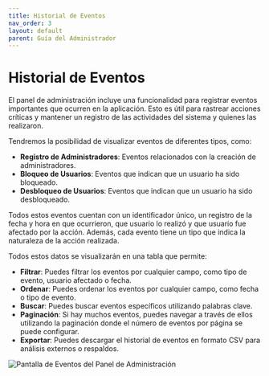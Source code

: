 ```yaml
---
title: Historial de Eventos
nav_order: 3
layout: default
parent: Guía del Administrador
---
```


# Historial de Eventos

El panel de administración incluye una funcionalidad para registrar eventos importantes que ocurren en la aplicación. Esto es útil para rastrear acciones críticas y mantener un registro de las actividades del sistema y quienes las realizaron.

Tendremos la posibilidad de visualizar eventos de diferentes tipos, como:

- **Registro de Administradores**: Eventos relacionados con la creación de administradores.
- **Bloqueo de Usuarios**: Eventos que indican que un usuario ha sido bloqueado.
- **Desbloqueo de Usuarios**: Eventos que indican que un usuario ha sido desbloqueado.

Todos estos eventos cuentan con un identificador único, un registro de la fecha y hora en que ocurrieron, que usuario lo realizó y que usuario fue afectado por la acción. Además, cada evento tiene un tipo que indica la naturaleza de la acción realizada.

Todos estos datos se visualizarán en una tabla que permite:

- **Filtrar**: Puedes filtrar los eventos por cualquier campo, como tipo de evento, usuario afectado o fecha.
- **Ordenar**: Puedes ordenar los eventos por cualquier campo, como fecha o tipo de evento.
- **Buscar**: Puedes buscar eventos específicos utilizando palabras clave.
- **Paginación**: Si hay muchos eventos, puedes navegar a través de ellos utilizando la paginación donde el número de eventos por página se puede configurar.
- **Exportar**: Puedes descargar el historial de eventos en formato CSV para análisis externos o respaldos.

![Pantalla de Eventos del Panel de Administración]({{site.baseurl}}/assets/admin/events.jpeg)
